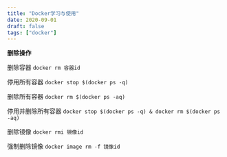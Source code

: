 ```yaml
---
title: "Docker学习与使用"
date: 2020-09-01
draft: false
tags: ["docker"]
---
```



**删除操作**

删除容器 `docker rm 容器id`

停用所有容器 `docker stop $(docker ps -q)`

删除所有容器 `docker rm $(docker ps -aq)` 

停用并删除所有容器 `docker stop $(docker ps -q) & docker rm $(docker ps -aq)`

删除镜像 `docker rmi 镜像id`

强制删除镜像 `docker image rm -f 镜像id`